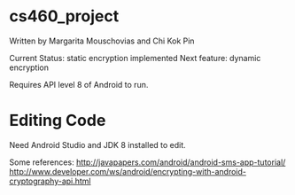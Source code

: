 # cs460_project
Written by Margarita Mouschovias and Chi Kok Pin

Current Status: static encryption implemented
Next feature: dynamic encryption

Requires API level 8 of Android to run.


# Editing Code

Need Android Studio and JDK 8 installed to edit.

Some references:
http://javapapers.com/android/android-sms-app-tutorial/
http://www.developer.com/ws/android/encrypting-with-android-cryptography-api.html

